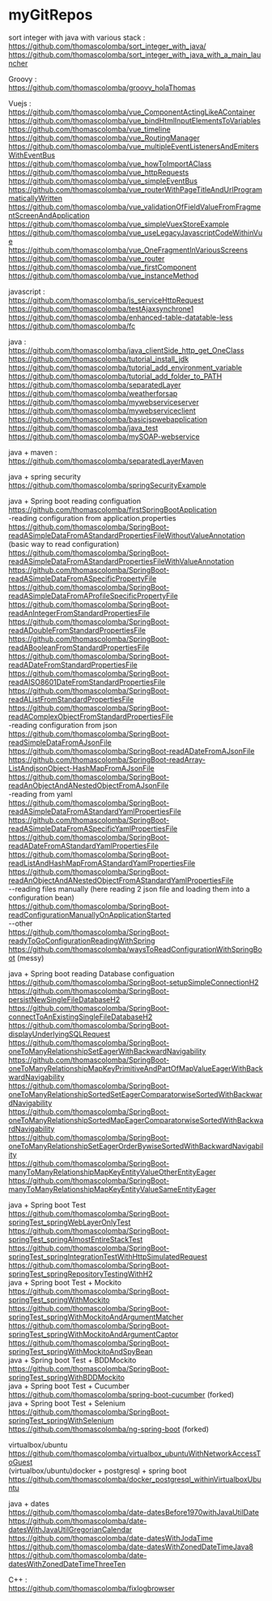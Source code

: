 # myGitRepos

sort integer with java with various stack :<br/>
https://github.com/thomascolomba/sort_integer_with_java/<br/>
https://github.com/thomascolomba/sort_integer_with_java_with_a_main_launcher <br/>

Groovy : <br/>
https://github.com/thomascolomba/groovy_holaThomas<br/>

Vuejs : <br/>
https://github.com/thomascolomba/vue_ComponentActingLikeAContainer<br/>
https://github.com/thomascolomba/vue_bindHtmlInputElementsToVariables<br/>
https://github.com/thomascolomba/vue_timeline<br/>
https://github.com/thomascolomba/vue_RoutingManager<br/>
https://github.com/thomascolomba/vue_multipleEventListenersAndEmitersWithEventBus<br/>
https://github.com/thomascolomba/vue_howToImportAClass<br/>
https://github.com/thomascolomba/vue_httpRequests<br/>
https://github.com/thomascolomba/vue_simpleEventBus<br/>
https://github.com/thomascolomba/vue_routerWithPageTitleAndUrlProgrammaticallyWritten<br/>
https://github.com/thomascolomba/vue_validationOfFieldValueFromFragmentScreenAndApplication<br/>
https://github.com/thomascolomba/vue_simpleVuexStoreExample<br/>
https://github.com/thomascolomba/vue_useLegacyJavascriptCodeWithinVue<br/>
https://github.com/thomascolomba/vue_OneFragmentInVariousScreens<br/>
https://github.com/thomascolomba/vue_router<br/>
https://github.com/thomascolomba/vue_firstComponent<br/>
https://github.com/thomascolomba/vue_instanceMethod<br/>

javascript : <br/>
https://github.com/thomascolomba/js_serviceHttpRequest<br/>
https://github.com/thomascolomba/testAjaxsynchrone1<br/>
https://github.com/thomascolomba/enhanced-table-datatable-less<br/>
https://github.com/thomascolomba/fc<br/>

java :<br/>
https://github.com/thomascolomba/java_clientSide_http_get_OneClass<br/>
https://github.com/thomascolomba/tutorial_install_jdk<br/>
https://github.com/thomascolomba/tutorial_add_environment_variable<br/>
https://github.com/thomascolomba/tutorial_add_folder_to_PATH<br/>
https://github.com/thomascolomba/separatedLayer<br/>
https://github.com/thomascolomba/weatherforsap<br/>
https://github.com/thomascolomba/mywebserviceserver<br/>
https://github.com/thomascolomba/mywebserviceclient<br/>
https://github.com/thomascolomba/basicjspwebapplication<br/>
https://github.com/thomascolomba/java_test<br/>
https://github.com/thomascolomba/mySOAP-webservice<br/>

java + maven :<br/>
https://github.com/thomascolomba/separatedLayerMaven<br/>

java + spring security<br/>
https://github.com/thomascolomba/springSecurityExample<br/>

java + Spring boot reading configuation<br/>
https://github.com/thomascolomba/firstSpringBootApplication<br/>
-reading configuration from application.properties<br/>
https://github.com/thomascolomba/SpringBoot-readASimpleDataFromAStandardPropertiesFileWithoutValueAnnotation (basic way to read configuration)<br/>
https://github.com/thomascolomba/SpringBoot-readASimpleDataFromAStandardPropertiesFileWithValueAnnotation<br/>
https://github.com/thomascolomba/SpringBoot-readASimpleDataFromASpecificPropertyFile<br/>
https://github.com/thomascolomba/SpringBoot-readASimpleDataFromAProfileSpecificPropertyFile<br/>
https://github.com/thomascolomba/SpringBoot-readAnIntegerFromStandardPropertiesFile<br/>
https://github.com/thomascolomba/SpringBoot-readADoubleFromStandardPropertiesFile<br/>
https://github.com/thomascolomba/SpringBoot-readABooleanFromStandardPropertiesFile<br/>
https://github.com/thomascolomba/SpringBoot-readADateFromStandardPropertiesFile<br/>
https://github.com/thomascolomba/SpringBoot-readAISO8601DateFromStandardPropertiesFile<br/>
https://github.com/thomascolomba/SpringBoot-readAListFromStandardPropertiesFile<br/>
https://github.com/thomascolomba/SpringBoot-readAComplexObjectFromStandardPropertiesFile<br/>
-reading configuration from json<br/>
https://github.com/thomascolomba/SpringBoot-readSimpleDataFromAJsonFile<br/>
https://github.com/thomascolomba/SpringBoot-readADateFromAJsonFile<br/>
https://github.com/thomascolomba/SpringBoot-readArray-ListAndjsonObject-HashMapFromAJsonFile<br/>
https://github.com/thomascolomba/SpringBoot-readAnObjectAndANestedObjectFromAJsonFile<br/>
-reading from yaml<br/>
https://github.com/thomascolomba/SpringBoot-readASimpleDataFromAStandardYamlPropertiesFile<br/>
https://github.com/thomascolomba/SpringBoot-readASimpleDataFromASpecificYamlPropertiesFile<br/>
https://github.com/thomascolomba/SpringBoot-readADateFromAStandardYamlPropertiesFile<br/>
https://github.com/thomascolomba/SpringBoot-readListAndHashMapFromAStandardYamlPropertiesFile<br/>
https://github.com/thomascolomba/SpringBoot-readAnObjectAndANestedObjectFromAStandardYamlPropertiesFile<br/>
--reading files manually (here reading 2 json file and loading them into a configuration bean)<br/>
https://github.com/thomascolomba/SpringBoot-readConfigurationManuallyOnApplicationStarted<br/>
--other<br/>
https://github.com/thomascolomba/SpringBoot-readyToGoConfigurationReadingWithSpring<br/>
https://github.com/thomascolomba/waysToReadConfigurationWithSpringBoot (messy)<br/>

java + Spring boot reading Database configuation<br/>
https://github.com/thomascolomba/SpringBoot-setupSimpleConnectionH2<br/>
https://github.com/thomascolomba/SpringBoot-persistNewSingleFileDatabaseH2<br/>
https://github.com/thomascolomba/SpringBoot-connectToAnExistingSingleFileDatabaseH2<br/>
https://github.com/thomascolomba/SpringBoot-displayUnderlyingSQLRequest<br/>
https://github.com/thomascolomba/SpringBoot-oneToManyRelationshipSetEagerWithBackwardNavigability<br/>
https://github.com/thomascolomba/SpringBoot-oneToManyRelationshipMapKeyPrimitiveAndPartOfMapValueEagerWithBackwardNavigability<br/>
https://github.com/thomascolomba/SpringBoot-oneToManyRelationshipSortedSetEagerComparatorwiseSortedWithBackwardNavigability<br/>
https://github.com/thomascolomba/SpringBoot-oneToManyRelationshipSortedMapEagerComparatorwiseSortedWithBackwardNavigability<br/>
https://github.com/thomascolomba/SpringBoot-oneToManyRelationshipSetEagerOrderBywiseSortedWithBackwardNavigability<br/>
https://github.com/thomascolomba/SpringBoot-manyToManyRelationshipMapKeyEntityValueOtherEntityEager<br/>
https://github.com/thomascolomba/SpringBoot-manyToManyRelationshipMapKeyEntityValueSameEntityEager<br/>

java + Spring boot Test<br/>
https://github.com/thomascolomba/SpringBoot-springTest_springWebLayerOnlyTest<br/>
https://github.com/thomascolomba/SpringBoot-springTest_springAlmostEntireStackTest<br/>
https://github.com/thomascolomba/SpringBoot-springTest_springIntegrationTestWithHttpSimulatedRequest<br/>
https://github.com/thomascolomba/SpringBoot-springTest_springRepositoryTestingWithH2<br/>
java + Spring boot Test + Mockito<br/>
https://github.com/thomascolomba/SpringBoot-springTest_springWithMockito<br/>
https://github.com/thomascolomba/SpringBoot-springTest_springWithMockitoAndArgumentMatcher<br/>
https://github.com/thomascolomba/SpringBoot-springTest_springWithMockitoAndArgumentCaptor<br/>
https://github.com/thomascolomba/SpringBoot-springTest_springWithMockitoAndSpyBean<br/>
java + Spring boot Test + BDDMockito<br/>
https://github.com/thomascolomba/SpringBoot-springTest_springWithBDDMockito<br/>
java + Spring boot Test + Cucumber<br/>
https://github.com/thomascolomba/spring-boot-cucumber (forked)<br/>
java + Spring boot Test + Selenium<br/>
https://github.com/thomascolomba/SpringBoot-springTest_springWithSelenium<br/>
https://github.com/thomascolomba/ng-spring-boot (forked)<br/>

virtualbox/ubuntu<br/>
https://github.com/thomascolomba/virtualbox_ubuntuWithNetworkAccessToGuest<br/>
(virtualbox/ubuntu)docker + postgresql + spring boot<br/>
https://github.com/thomascolomba/docker_postgresql_withinVirtualboxUbuntu<br/>

java + dates<br/>
https://github.com/thomascolomba/date-datesBefore1970withJavaUtilDate<br/>
https://github.com/thomascolomba/date-datesWithJavaUtilGregorianCalendar<br/>
https://github.com/thomascolomba/date-datesWithJodaTime<br/>
https://github.com/thomascolomba/date-datesWithZonedDateTimeJava8<br/>
https://github.com/thomascolomba/date-datesWithZonedDateTimeThreeTen<br/>

C++ : <br/>
https://github.com/thomascolomba/fixlogbrowser<br/>
